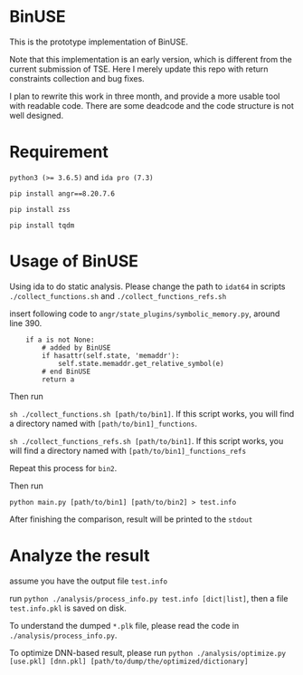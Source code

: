 # BinUSE
This is the prototype implementation of BinUSE.

Note that this implementation is an early version, which is different
from the current submission of TSE. Here I merely update this repo
with return constraints collection and bug fixes.

I plan to rewrite this work in three month, and provide a more usable tool with
readable code. There are some deadcode and the code structure is not well designed.

# Requirement
`python3 (>= 3.6.5)` and `ida pro (7.3)`

`pip install angr==8.20.7.6`

`pip install zss`

`pip install tqdm`

# Usage of BinUSE
Using ida to do static analysis. Please change the path to `idat64` in scripts `./collect_functions.sh` and `./collect_functions_refs.sh`

insert following code to `angr/state_plugins/symbolic_memory.py`, around line 390.

```
    if a is not None:
        # added by BinUSE
        if hasattr(self.state, 'memaddr'):
            self.state.memaddr.get_relative_symbol(e)
        # end BinUSE
        return a
```

Then run

`sh ./collect_functions.sh [path/to/bin1]`. If this script works, you will find a directory named with `[path/to/bin1]_functions`.

`sh ./collect_functions_refs.sh [path/to/bin1]`. If this script works, you will find a directory named with `[path/to/bin1]_functions_refs`

Repeat this process for `bin2`.

Then run

`python main.py [path/to/bin1] [path/to/bin2] > test.info`

After finishing the comparison, result will be printed to the `stdout`

# Analyze the result
assume you have the output file `test.info`

run `python ./analysis/process_info.py test.info [dict|list]`, then a file `test.info.pkl` is saved on disk.

To understand the dumped `*.plk` file, please read the code in `./analysis/process_info.py`.

To optimize DNN-based result, please run `python ./analysis/optimize.py [use.pkl] [dnn.pkl] [path/to/dump/the/optimized/dictionary]`

